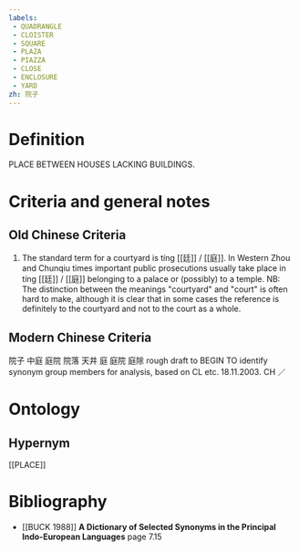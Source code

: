 ```yaml
---
labels: 
 - QUADRANGLE
 - CLOISTER
 - SQUARE
 - PLAZA
 - PIAZZA
 - CLOSE
 - ENCLOSURE
 - YARD
zh: 院子
---
```


# Definition
PLACE BETWEEN HOUSES LACKING BUILDINGS.
# Criteria and general notes
## Old Chinese Criteria
1. The standard term for a courtyard is tíng [[廷]] / [[庭]]. In Western Zhou and Chunqiu times important public prosecutions usually take place in tíng [[廷]] / [[庭]] belonging to a palace or (possibly) to a temple. NB: The distinction between the meanings "courtyard" and "court" is often hard to make, although it is clear that in some cases the reference is definitely to the courtyard and not to the court as a whole.
## Modern Chinese Criteria
院子
中庭
庭院
院落
天井
庭
庭院
庭除
rough draft to BEGIN TO identify synonym group members for analysis, based on CL etc. 18.11.2003. CH ／
# Ontology

## Hypernym
[[PLACE]]
# Bibliography
- [[BUCK 1988]]
**A Dictionary of Selected Synonyms in the Principal Indo-European Languages** page 7.15
